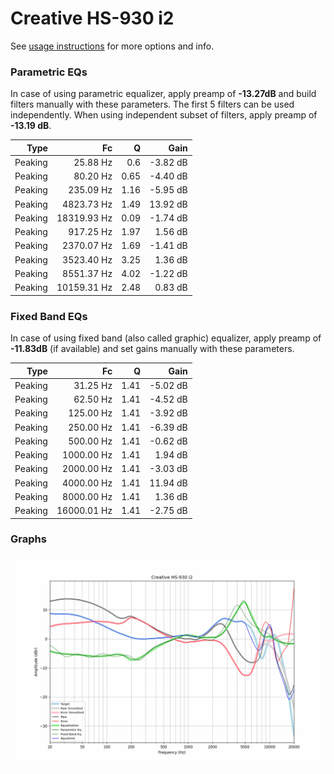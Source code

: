 # Creative HS-930 i2
See [usage instructions](https://github.com/jaakkopasanen/AutoEq#usage) for more options and info.

### Parametric EQs
In case of using parametric equalizer, apply preamp of **-13.27dB** and build filters manually
with these parameters. The first 5 filters can be used independently.
When using independent subset of filters, apply preamp of **-13.19 dB**.

| Type    | Fc          |    Q | Gain     |
|--------:|------------:|-----:|---------:|
| Peaking | 25.88 Hz    | 0.6  | -3.82 dB |
| Peaking | 80.20 Hz    | 0.65 | -4.40 dB |
| Peaking | 235.09 Hz   | 1.16 | -5.95 dB |
| Peaking | 4823.73 Hz  | 1.49 | 13.92 dB |
| Peaking | 18319.93 Hz | 0.09 | -1.74 dB |
| Peaking | 917.25 Hz   | 1.97 | 1.56 dB  |
| Peaking | 2370.07 Hz  | 1.69 | -1.41 dB |
| Peaking | 3523.40 Hz  | 3.25 | 1.36 dB  |
| Peaking | 8551.37 Hz  | 4.02 | -1.22 dB |
| Peaking | 10159.31 Hz | 2.48 | 0.83 dB  |

### Fixed Band EQs
In case of using fixed band (also called graphic) equalizer, apply preamp of **-11.83dB**
(if available) and set gains manually with these parameters.

| Type    | Fc          |    Q | Gain     |
|--------:|------------:|-----:|---------:|
| Peaking | 31.25 Hz    | 1.41 | -5.02 dB |
| Peaking | 62.50 Hz    | 1.41 | -4.52 dB |
| Peaking | 125.00 Hz   | 1.41 | -3.92 dB |
| Peaking | 250.00 Hz   | 1.41 | -6.39 dB |
| Peaking | 500.00 Hz   | 1.41 | -0.62 dB |
| Peaking | 1000.00 Hz  | 1.41 | 1.94 dB  |
| Peaking | 2000.00 Hz  | 1.41 | -3.03 dB |
| Peaking | 4000.00 Hz  | 1.41 | 11.94 dB |
| Peaking | 8000.00 Hz  | 1.41 | 1.36 dB  |
| Peaking | 16000.01 Hz | 1.41 | -2.75 dB |

### Graphs
![](./Creative%20HS-930%20i2.png)